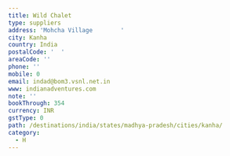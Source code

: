 ```yaml
---
title: Wild Chalet
type: suppliers
address: 'Mohcha Village        '
city: Kanha
country: India
postalCode: '  '
areaCode: ''
phone: ''
mobile: 0
email: indad@bom3.vsnl.net.in
www: indianadventures.com
note: ''
bookThrough: 354
currency: INR
gstType: 0
path: /destinations/india/states/madhya-pradesh/cities/kanha/
category:
  - H
---
```


